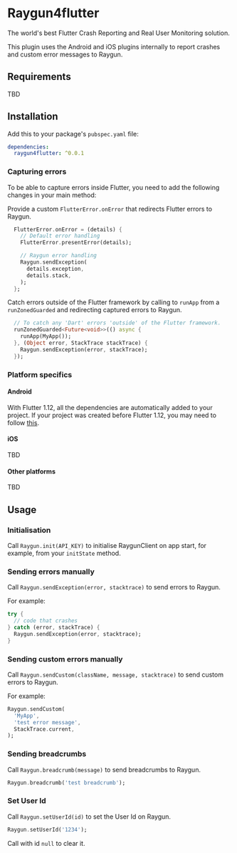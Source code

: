 # Raygun4flutter

The world's best Flutter Crash Reporting and Real User Monitoring solution.

This plugin uses the Android and iOS plugins internally to report crashes and custom
error messages to Raygun.

## Requirements

TBD

## Installation

Add this to your package's `pubspec.yaml` file:

```yaml
dependencies:
  raygun4flutter: ^0.0.1
```

### Capturing errors

To be able to capture errors inside Flutter, you need to add the following changes in your main method:

Provide a custom `FlutterError.onError` that redirects Flutter errors to Raygun.

```dart
  FlutterError.onError = (details) {
    // Default error handling
    FlutterError.presentError(details);

    // Raygun error handling
    Raygun.sendException(
      details.exception,
      details.stack,
    );
  };
```

Catch errors outside of the Flutter framework by calling to `runApp` from a `runZonedGuarded` and redirecting
captured errors to Raygun.

```dart
  // To catch any 'Dart' errors 'outside' of the Flutter framework.
  runZonedGuarded<Future<void>>(() async {
    runApp(MyApp());
  }, (Object error, StackTrace stackTrace) {
    Raygun.sendException(error, stackTrace);
  });
```

### Platform specifics

#### Android

With Flutter 1.12, all the dependencies are automatically added to your project.
If your project was created before Flutter 1.12, you may need to follow [this](https://github.com/flutter/flutter/wiki/Upgrading-pre-1.12-Android-projects).

#### iOS

TBD

#### Other platforms

TBD

## Usage

### Initialisation

Call `Raygun.init(API_KEY)` to initialise RaygunClient on app start, for example, from your `initState` method.

### Sending errors manually

Call `Raygun.sendException(error, stacktrace)` to send errors to Raygun.

For example:

```dart
try {
  // code that crashes
} catch (error, stackTrace) {
  Raygun.sendException(error, stacktrace);
}
```

### Sending custom errors manually

Call `Raygun.sendCustom(className, message, stacktrace)` to send custom errors to Raygun.

For example:

```dart
Raygun.sendCustom(
  'MyApp',
  'test error message',
  StackTrace.current,
);
```

### Sending breadcrumbs

Call `Raygun.breadcrumb(message)` to send breadcrumbs to Raygun.

```dart
Raygun.breadcrumb('test breadcrumb');
```

### Set User Id

Call `Raygun.setUserId(id)` to set the User Id on Raygun.

```dart
Raygun.setUserId('1234');
```

Call with id `null` to clear it.

